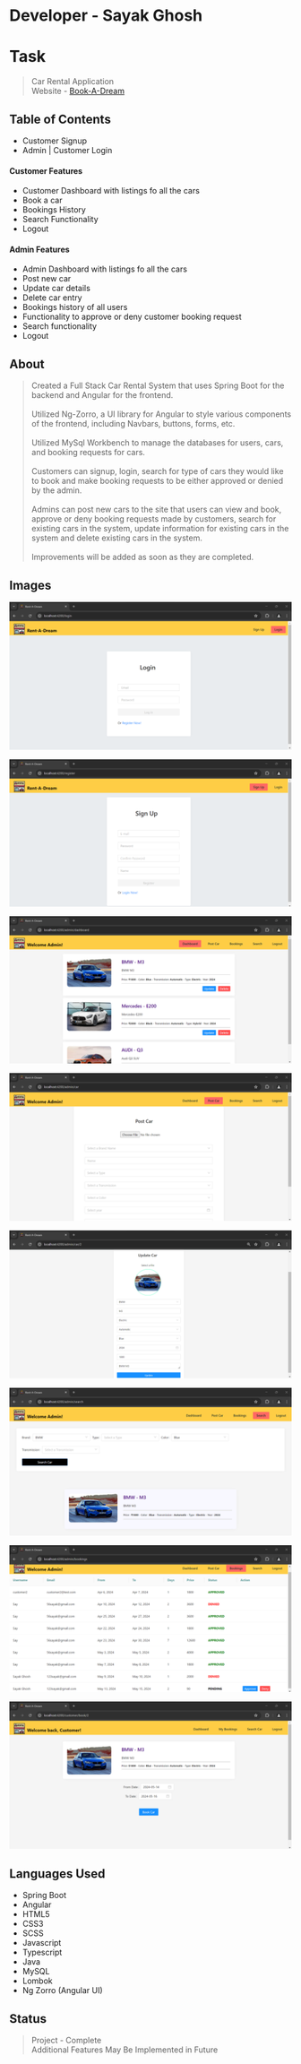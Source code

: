 # Developer - Sayak Ghosh

<h1>Task</h1>

> Car Rental Application <br/>
> Website - [Book-A-Dream](https://webdesigner-netizen.github.io/payment-gateway-integration/ "Saved Dreams Charity")

<h2>Table of Contents</h2>

* Customer Signup
* Admin | Customer Login

<h4>Customer Features</h4>

* Customer Dashboard with listings fo all the cars
* Book a car
* Bookings History
* Search Functionality
* Logout

<h4>Admin Features</h4>

* Admin Dashboard with listings fo all the cars
* Post new car 
* Update car details
* Delete car entry
* Bookings history of all users
* Functionality to approve or deny customer booking request
* Search functionality
* Logout

<h2>About</h2>

> Created a Full Stack Car Rental System that uses Spring Boot for the backend and Angular for the frontend. <br><br>Utilized Ng-Zorro, a UI library for Angular to style various components of the frontend, including Navbars, buttons, forms, etc. <br><br>Utilized MySql Workbench to manage the databases for users, cars, and booking requests for cars. <br><br>Customers can signup, login, search for type of cars they would like to book and make booking requests to be either approved or denied by the admin. <br><br>Admins can post new cars to the site that users can view and book, approve or deny booking requests made by customers, search for existing cars in the system, update information for existing cars in the system and delete existing cars in the system. <br><br>Improvements will be added as soon as they are completed.

<h2>Images</h2>

![Login Page](imgs/login.png)

![SignUp Page](imgs/signup.png)

![Admin Dashboard](imgs/admin-dashboard.png)

![Post Car Page](imgs/post_car.png)

![UIpdate Car Page](imgs/update.png)

![Search Car Page](imgs/search.png)

![Bookings History Page](imgs/bookings.png)

![Book A Car Page](imgs/book_car.png)


<h2>Languages Used</h2>


* Spring Boot
* Angular
* HTML5
* CSS3
* SCSS
* Javascript
* Typescript
* Java
* MySQL
* Lombok
* Ng Zorro (Angular UI)

<h2>Status</h2>

> Project - Complete
> <br>
> Additional Features May Be Implemented in Future

